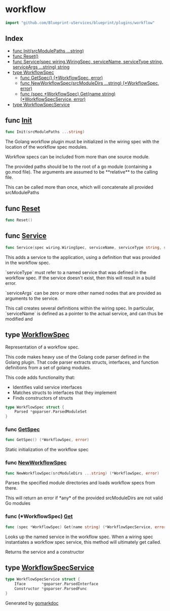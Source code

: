 <!-- Code generated by gomarkdoc. DO NOT EDIT -->

# workflow

```go
import "github.com/Blueprint-uServices/blueprint/plugins/workflow"
```

## Index

- [func Init\(srcModulePaths ...string\)](<#Init>)
- [func Reset\(\)](<#Reset>)
- [func Service\(spec wiring.WiringSpec, serviceName, serviceType string, serviceArgs ...string\) string](<#Service>)
- [type WorkflowSpec](<#WorkflowSpec>)
  - [func GetSpec\(\) \(\*WorkflowSpec, error\)](<#GetSpec>)
  - [func NewWorkflowSpec\(srcModuleDirs ...string\) \(\*WorkflowSpec, error\)](<#NewWorkflowSpec>)
  - [func \(spec \*WorkflowSpec\) Get\(name string\) \(\*WorkflowSpecService, error\)](<#WorkflowSpec.Get>)
- [type WorkflowSpecService](<#WorkflowSpecService>)


<a name="Init"></a>
## func [Init](<https://gitlab.mpi-sws.org/cld/blueprint2/blueprint/blob/main/plugins/workflow/wiring.go#L29>)

```go
func Init(srcModulePaths ...string)
```

The Golang workflow plugin must be initialized in the wiring spec with the location of the workflow spec modules.

Workflow specs can be included from more than one source module.

The provided paths should be to the root of a go module \(containing a go.mod file\). The arguments are assumed to be \*\*relative\*\* to the calling file.

This can be called more than once, which will concatenate all provided srcModulePaths

<a name="Reset"></a>
## func [Reset](<https://gitlab.mpi-sws.org/cld/blueprint2/blueprint/blob/main/plugins/workflow/wiring.go#L42>)

```go
func Reset()
```



<a name="Service"></a>
## func [Service](<https://gitlab.mpi-sws.org/cld/blueprint2/blueprint/blob/main/plugins/workflow/wiring.go#L81>)

```go
func Service(spec wiring.WiringSpec, serviceName, serviceType string, serviceArgs ...string) string
```

This adds a service to the application, using a definition that was provided in the workflow spec.

\`serviceType\` must refer to a named service that was defined in the workflow spec. If the service doesn't exist, then this will result in a build error.

\`serviceArgs\` can be zero or more other named nodes that are provided as arguments to the service.

This call creates several definitions within the wiring spec. In particular, \`serviceName\` is defined as a pointer to the actual service, and can thus be modified and

<a name="WorkflowSpec"></a>
## type [WorkflowSpec](<https://gitlab.mpi-sws.org/cld/blueprint2/blueprint/blob/main/plugins/workflow/workflowspec.go#L25-L27>)

Representation of a workflow spec.

This code makes heavy use of the Golang code parser defined in the Golang plugin. That code parser extracts structs, interfaces, and function definitions from a set of golang modules.

This code adds functionality that:

- Identifies valid service interfaces
- Matches structs to interfaces that they implement
- Finds constructors of structs

```go
type WorkflowSpec struct {
    Parsed *goparser.ParsedModuleSet
}
```

<a name="GetSpec"></a>
### func [GetSpec](<https://gitlab.mpi-sws.org/cld/blueprint2/blueprint/blob/main/plugins/workflow/wiring.go#L47>)

```go
func GetSpec() (*WorkflowSpec, error)
```

Static initialization of the workflow spec

<a name="NewWorkflowSpec"></a>
### func [NewWorkflowSpec](<https://gitlab.mpi-sws.org/cld/blueprint2/blueprint/blob/main/plugins/workflow/workflowspec.go#L39>)

```go
func NewWorkflowSpec(srcModuleDirs ...string) (*WorkflowSpec, error)
```

Parses the specified module directories and loads workflow specs from there.

This will return an error if \*any\* of the provided srcModuleDirs are not valid Go modules

<a name="WorkflowSpec.Get"></a>
### func \(\*WorkflowSpec\) [Get](<https://gitlab.mpi-sws.org/cld/blueprint2/blueprint/blob/main/plugins/workflow/workflowspec.go#L55>)

```go
func (spec *WorkflowSpec) Get(name string) (*WorkflowSpecService, error)
```

Looks up the named service in the workflow spec. When a wiring spec instantiates a workflow spec service, this method will ultimately get called.

Returns the service and a constructor

<a name="WorkflowSpecService"></a>
## type [WorkflowSpecService](<https://gitlab.mpi-sws.org/cld/blueprint2/blueprint/blob/main/plugins/workflow/workflowspec.go#L29-L32>)



```go
type WorkflowSpecService struct {
    Iface       *goparser.ParsedInterface
    Constructor *goparser.ParsedFunc
}
```

Generated by [gomarkdoc](<https://github.com/princjef/gomarkdoc>)
